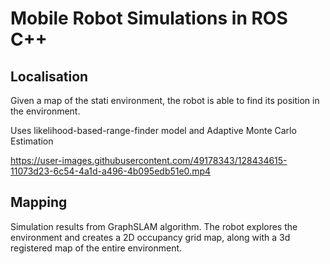 # Mobile Robot Simulations in ROS C++

## Localisation

Given a map of the stati environment, the robot is able to find its position in the environment.

Uses likelihood-based-range-finder model and Adaptive Monte Carlo Estimation


https://user-images.githubusercontent.com/49178343/128434615-11073d23-6c54-4a1d-a496-4b095edb51e0.mp4


## Mapping

Simulation results from GraphSLAM algorithm. The robot explores the environment and creates a 2D occupancy grid map,
along with a 3d registered map of the entire environment.
